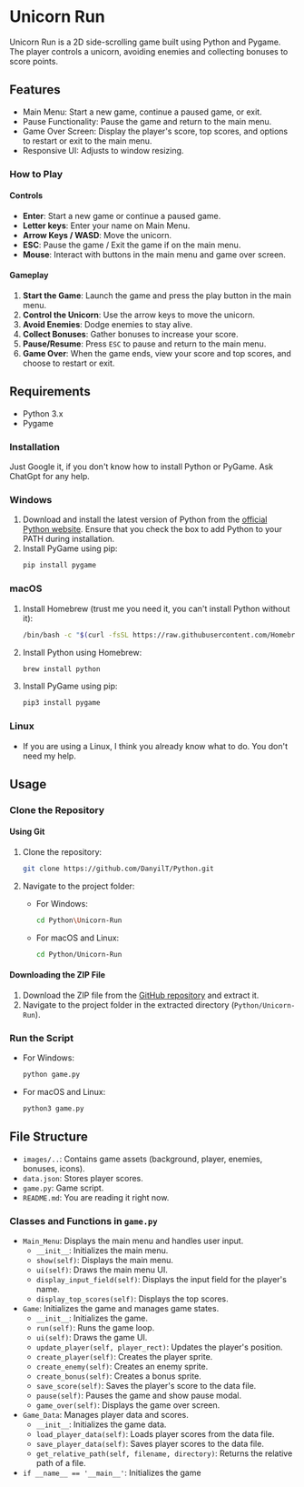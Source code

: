 # Unicorn Run

Unicorn Run is a 2D side-scrolling game built using Python and Pygame. The player controls a unicorn, avoiding enemies and collecting bonuses to score points.

## Features

- Main Menu: Start a new game, continue a paused game, or exit.
- Pause Functionality: Pause the game and return to the main menu.
- Game Over Screen: Display the player's score, top scores, and options to restart or exit to the main menu.
- Responsive UI: Adjusts to window resizing.

### How to Play

#### Controls

- **Enter**: Start a new game or continue a paused game.
- **Letter keys**: Enter your name on Main Menu.
- **Arrow Keys / WASD**: Move the unicorn.
- **ESC**: Pause the game / Exit the game if on the main menu.
- **Mouse**: Interact with buttons in the main menu and game over screen.

#### Gameplay

1. **Start the Game**: Launch the game and press the play button in the main menu.
2. **Control the Unicorn**: Use the arrow keys to move the unicorn.
3. **Avoid Enemies**: Dodge enemies to stay alive.
4. **Collect Bonuses**: Gather bonuses to increase your score.
5. **Pause/Resume**: Press `ESC` to pause and return to the main menu.
6. **Game Over**: When the game ends, view your score and top scores, and choose to restart or exit.

## Requirements

- Python 3.x
- Pygame

### Installation

Just Google it, if you don't know how to install Python or PyGame. Ask ChatGpt for any help.

### Windows

1. Download and install the latest version of Python from the [official Python website](https://www.python.org/downloads/). Ensure that you check the box to add Python to your PATH during installation.
2. Install PyGame using pip:
    ```sh
    pip install pygame
    ```

### macOS

1. Install Homebrew (trust me you need it, you can't install Python without it):
    ```sh
    /bin/bash -c "$(curl -fsSL https://raw.githubusercontent.com/Homebrew/install/HEAD/install.sh)"
    ```
2. Install Python using Homebrew:
     ```sh
     brew install python
     ```
3. Install PyGame using pip:
    ```sh
    pip3 install pygame
    ```

### Linux

- If you are using a Linux, I think you already know what to do. You don't need my help.

## Usage

### Clone the Repository

#### Using Git

1. Clone the repository:
    ```sh
    git clone https://github.com/DanyilT/Python.git
    ```

2. Navigate to the project folder:
   - For Windows:
        ```sh
        cd Python\Unicorn-Run
        ```
   - For macOS and Linux:
        ```sh
        cd Python/Unicorn-Run
        ```

#### Downloading the ZIP File

1. Download the ZIP file from the [GitHub repository](https://github.com/DanyilT/Python.git) and extract it.
2. Navigate to the project folder in the extracted directory (`Python/Unicorn-Run`).

### Run the Script

- For Windows:
    ```sh
    python game.py
    ```
- For macOS and Linux:
    ```sh
    python3 game.py
    ```

## File Structure

- `images/..`: Contains game assets (background, player, enemies, bonuses, icons).
- `data.json`: Stores player scores.
- `game.py`: Game script.
- `README.md`: You are reading it right now.

### Classes and Functions in `game.py`

- `Main_Menu`: Displays the main menu and handles user input.
    - `__init__`: Initializes the main menu.
    - `show(self)`: Displays the main menu.
    - `ui(self)`: Draws the main menu UI.
    - `display_input_field(self)`: Displays the input field for the player's name.
    - `display_top_scores(self)`: Displays the top scores.
- `Game`: Initializes the game and manages game states.
    - `__init__`: Initializes the game.
    - `run(self)`: Runs the game loop.
    - `ui(self)`: Draws the game UI.
    - `update_player(self, player_rect)`: Updates the player's position.
    - `create_player(self)`: Creates the player sprite.
    - `create_enemy(self)`: Creates an enemy sprite.
    - `create_bonus(self)`: Creates a bonus sprite.
    - `save_score(self)`: Saves the player's score to the data file.
    - `pause(self)`: Pauses the game and show pause modal.
    - `game_over(self)`: Displays the game over screen.
- `Game_Data`: Manages player data and scores.
    - `__init__`: Initializes the game data.
    - `load_player_data(self)`: Loads player scores from the data file.
    - `save_player_data(self)`: Saves player scores to the data file.
    - `get_relative_path(self, filename, directory)`: Returns the relative path of a file.
- `if __name__ == '__main__'`: Initializes the game
